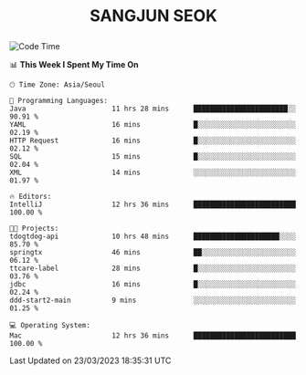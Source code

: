 <h1>
 <p align="center">
   SANGJUN SEOK
 </p>
</h1>

<!--START_SECTION:waka-->
![Code Time](http://img.shields.io/badge/Code%20Time-2%2C356%20hrs%2036%20mins-blue)

📊 **This Week I Spent My Time On** 

```text
🕑︎ Time Zone: Asia/Seoul

💬 Programming Languages: 
Java                     11 hrs 28 mins      ███████████████████████░░   90.91 % 
YAML                     16 mins             █░░░░░░░░░░░░░░░░░░░░░░░░   02.19 % 
HTTP Request             16 mins             █░░░░░░░░░░░░░░░░░░░░░░░░   02.12 % 
SQL                      15 mins             █░░░░░░░░░░░░░░░░░░░░░░░░   02.04 % 
XML                      14 mins             ░░░░░░░░░░░░░░░░░░░░░░░░░   01.97 % 

🔥 Editors: 
IntelliJ                 12 hrs 36 mins      █████████████████████████   100.00 % 

🐱‍💻 Projects: 
tdogtdog-api             10 hrs 48 mins      █████████████████████░░░░   85.70 % 
springtx                 46 mins             ██░░░░░░░░░░░░░░░░░░░░░░░   06.12 % 
ttcare-label             28 mins             █░░░░░░░░░░░░░░░░░░░░░░░░   03.76 % 
jdbc                     16 mins             █░░░░░░░░░░░░░░░░░░░░░░░░   02.24 % 
ddd-start2-main          9 mins              ░░░░░░░░░░░░░░░░░░░░░░░░░   01.25 % 

💻 Operating System: 
Mac                      12 hrs 36 mins      █████████████████████████   100.00 % 
```


 Last Updated on 23/03/2023 18:35:31 UTC
<!--END_SECTION:waka-->
